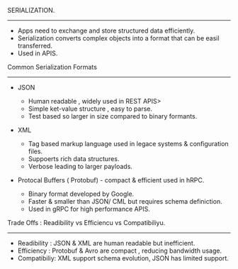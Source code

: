SERIALIZATION.

---

* Apps need to exchange and store structured data efficiently.
* Serialization converts complex objects into a format that can be easil transferred.
* Used in APIS.

Common Serialization Formats 

---

* JSON

  * Human readable , widely used in REST APIS>
  * Simple ket-value structure , easy to parse.
  * Test based so larger in size compared to binary formants.
* XML

  * Tag based markup language used in legace systems & configuration files.
  * Suppoerts rich data structures.
  * Verbose leading to larger payloads.
* Protocal Buffers ( Protobuf) - compact & efficient used in hRPC.

  * Binary format developed by Google.
  * Faster & smaller than JSON/ CML but requires schema definiction.
  * Used in gRPC for high performance APIS.

Trade Offs : Readibility vs Efficiencu vs Compatibiliyu. 

---

* Readibility : JSON & XML are human readable but inefficient.
* Efficiency : Protobuf & Avro are compact , reducing bandwidth usage.
* Compatibiliy: XML support schema evolution, JSON has limited support.
